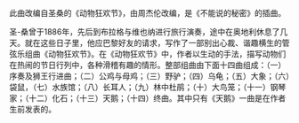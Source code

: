 

此曲改编自圣桑的《动物狂欢节》，由周杰伦改编，是《不能说的秘密》的插曲。

圣-桑曾于1886年，先后到布拉格与维也纳进行旅行演奏，途中在奥地利休息了几天。就在这些日子里，他应巴黎好友的请求，写作了一部别出心裁、谐趣横生的管弦乐组曲《动物狂欢节》。在《动物狂欢节》中，作者以生动的手法，描写动物们在热闹的节日行列中，各种滑稽有趣的情形。整部组曲由下面十四曲组成：（一）序奏及狮王行进曲；（二）公鸡与母鸡；（三）野驴；（四）乌龟；（五）大象；（六）袋鼠，（七）水族馆；（八）长耳人；（九）林中杜鹃；（十）大鸟笼；（十一）钢琴家；（十二）化石；（十三）天鹅；（十四）终曲。其中只有《天鹅》一曲是在作者生前发表的。

